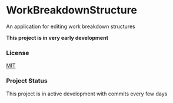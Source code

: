 # WorkBreakdownStructure
An application for editing work breakdown structures

<b>This project is in very early development</b>

### License
[MIT](https://opensource.org/licenses/MIT)

### Project Status
This project is in active development with commits every few days